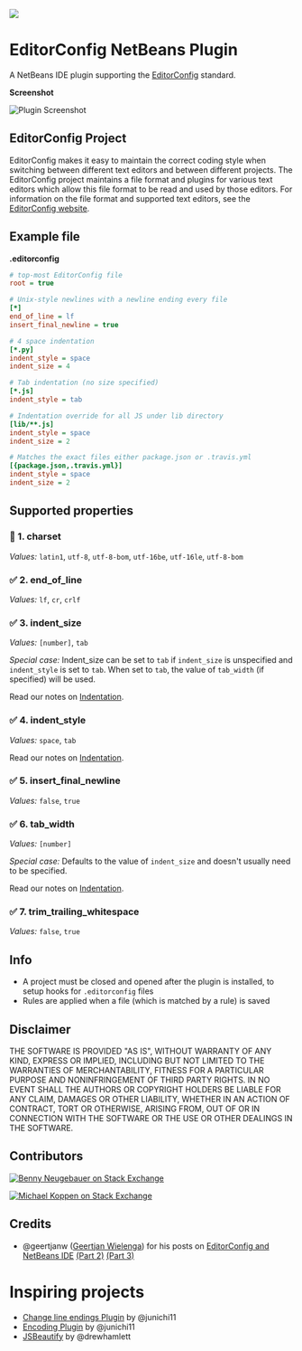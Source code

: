 [![](https://travis-ci.org/welovecoding/editorconfig-netbeans.svg?branch=master)](https://travis-ci.org/welovecoding/editorconfig-netbeans)

# EditorConfig NetBeans Plugin


A NetBeans IDE plugin supporting the [EditorConfig][] standard.

**Screenshot**

![Plugin Screenshot](https://dl.dropboxusercontent.com/u/74217418/screenshots/github/editorconfig-plugin/screen-1.png)


## EditorConfig Project

EditorConfig makes it easy to maintain the correct coding style when switching between different text editors and between different projects.  The EditorConfig project maintains a file format and plugins for various text editors which allow this file format to be read and used by those editors. For information on the file format and supported text editors, see the [EditorConfig website][EditorConfig].

## Example file

**.editorconfig**

```ini
# top-most EditorConfig file
root = true

# Unix-style newlines with a newline ending every file
[*]
end_of_line = lf
insert_final_newline = true

# 4 space indentation
[*.py]
indent_style = space
indent_size = 4

# Tab indentation (no size specified)
[*.js]
indent_style = tab

# Indentation override for all JS under lib directory
[lib/**.js]
indent_style = space
indent_size = 2

# Matches the exact files either package.json or .travis.yml
[{package.json,.travis.yml}]
indent_style = space
indent_size = 2
```

## Supported properties

###  :construction:  1. charset

*Values:* `latin1`, `utf-8`, `utf-8-bom`, `utf-16be`, `utf-16le`, `utf-8-bom`

### :white_check_mark: 2. end_of_line

*Values:* `lf`, `cr`, `crlf`

### :white_check_mark: 3. indent_size

*Values:* `[number]`, `tab`

*Special case:*
Indent_size can be set to `tab` if `indent_size` is unspecified and `indent_style` is set to `tab`.
When set to `tab`, the value of `tab_width` (if specified) will be used.

Read our notes on [Indentation](https://github.com/welovecoding/editorconfig-netbeans/wiki/Indentation).

### :white_check_mark: 4. indent_style

*Values:* `space`, `tab`

Read our notes on [Indentation](https://github.com/welovecoding/editorconfig-netbeans/wiki/Indentation).

### :white_check_mark: 5. insert_final_newline

*Values:* `false`, `true`

### :white_check_mark: 6. tab_width

*Values:* `[number]`

*Special case:*
Defaults to the value of `indent_size` and doesn't usually need to be specified.

Read our notes on [Indentation](https://github.com/welovecoding/editorconfig-netbeans/wiki/Indentation).

### :white_check_mark: 7. trim_trailing_whitespace

*Values:* `false`, `true`

[EditorConfig]: http://editorconfig.org

## Info

- A project must be closed and opened after the plugin is installed, to setup hooks for `.editorconfig` files
- Rules are applied when a file (which is matched by a rule) is saved

## Disclaimer

THE SOFTWARE IS PROVIDED "AS IS", WITHOUT WARRANTY OF ANY KIND, EXPRESS OR IMPLIED, INCLUDING BUT NOT LIMITED TO THE WARRANTIES OF MERCHANTABILITY, FITNESS FOR A PARTICULAR PURPOSE AND NONINFRINGEMENT OF THIRD PARTY RIGHTS. IN NO EVENT SHALL THE AUTHORS OR COPYRIGHT HOLDERS BE LIABLE FOR ANY CLAIM, DAMAGES OR OTHER LIABILITY, WHETHER IN AN ACTION OF CONTRACT, TORT OR OTHERWISE, ARISING FROM, OUT OF OR IN CONNECTION WITH THE SOFTWARE OR THE USE OR OTHER DEALINGS IN THE SOFTWARE.

## Contributors

[![Benny Neugebauer on Stack Exchange][stack_exchange_flair_bennyn]][stack_exchange_link_bennyn]

[![Michael Koppen on Stack Exchange][stack_exchange_flair_yser]][stack_exchange_link_yser]

## Credits

- @geertjanw ([Geertjan Wielenga](https://blogs.oracle.com/geertjan)) for his posts on [EditorConfig and NetBeans IDE](https://blogs.oracle.com/geertjan/entry/editorconfig_and_netbeans_ide) [(Part 2)](https://blogs.oracle.com/geertjan/entry/editorconfig_and_netbeans_ide_part) [(Part 3)](https://blogs.oracle.com/geertjan/entry/editorconfig_and_netbeans_ide_part1)

# Inspiring projects

- [Change line endings Plugin](https://github.com/junichi11/netbeans-change-lf) by @junichi11
- [Encoding Plugin](https://github.com/junichi11/netbeans-encoding-plugin) by @junichi11
- [JSBeautify](https://github.com/drewhamlett/netbeans-jsbeautify) by @drewhamlett


[stack_exchange_link_bennyn]: http://stackexchange.com/users/203782/benny-neugebauer?tab=accounts
[stack_exchange_link_yser]: http://stackexchange.com/users/3210455/yser?tab=accounts
[stack_exchange_flair_bennyn]: http://stackexchange.com/users/flair/203782.png?theme=default
[stack_exchange_flair_yser]: http://stackexchange.com/users/flair/3210455.png?theme=default
